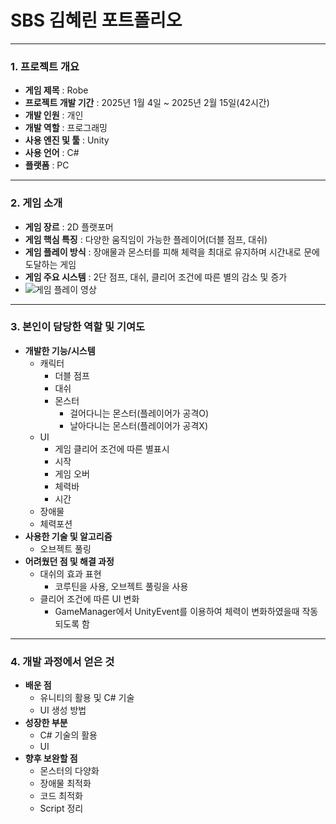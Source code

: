 
# SBS 김혜린 포트폴리오

---
### 1. 프로젝트 개요
+ **게임 제목** : Robe
+ **프로젝트 개발 기간** : 2025년 1월 4일 ~ 2025년 2월 15일(42시간)
+ **개발 인원** : 개인
+ **개발 역할** : 프로그래밍
+ **사용 엔진 및 툴** : Unity
+ **사용 언어** : C#
+ **플랫폼** : PC
---
### 2. 게임 소개
+ **게임 장르** : 2D 플랫포머
+ **게임 핵심 특징** : 다양한 움직임이 가능한 플레이어(더블 점프, 대쉬)
+ **게임 플레이 방식** : 장애물과 몬스터를 피해 체력을 최대로 유지하며 시간내로 문에 도달하는 게임
+ **게임 주요 시스템** : 2단 점프, 대쉬, 클리어 조건에 따른 별의 감소 및 증가
+ ![게임 플레이 영상](https://github.com/user-attachments/assets/da71b4b4-89ee-42ab-b757-de37b45408a1)
---
### 3. 본인이 담당한 역할 및 기여도
+ **개발한 기능/시스템**
	+ 캐릭터
		+ 더블 점프
		+ 대쉬
		+ 몬스터
			+ 걸어다니는 몬스터(플레이어가 공격O)
			+ 날아다니는 몬스터(플레이어가 공격X)
	+ UI
		+ 게임 클리어 조건에 따른 별표시
		+ 시작
		+ 게임 오버
		+ 체력바
		+ 시간
	+ 장애물
	+ 체력포션
+ **사용한 기술 및 알고리즘**
	+ 오브젝트 풀링
+ **어려웠던 점 및 해결 과정**
	+ 대쉬의 효과 표현
		+ 코루틴을 사용, 오브젝트 풀링을 사용
	+ 클리어 조건에 따른 UI 변화
		+ GameManager에서 UnityEvent를 이용하여 체력이 변화하였을때 작동되도록 함
---
### 4. 개발 과정에서 얻은 것
+ **배운 점**
	+ 유니티의 활용 및 C# 기술
	+ UI 생성 방법
+ **성장한 부분**
	+ C# 기술의 활용
	+ UI
+ **향후 보완할 점**
	+ 몬스터의 다양화
	+ 장애물 최적화
	+ 코드 최적화
	+ Script 정리
